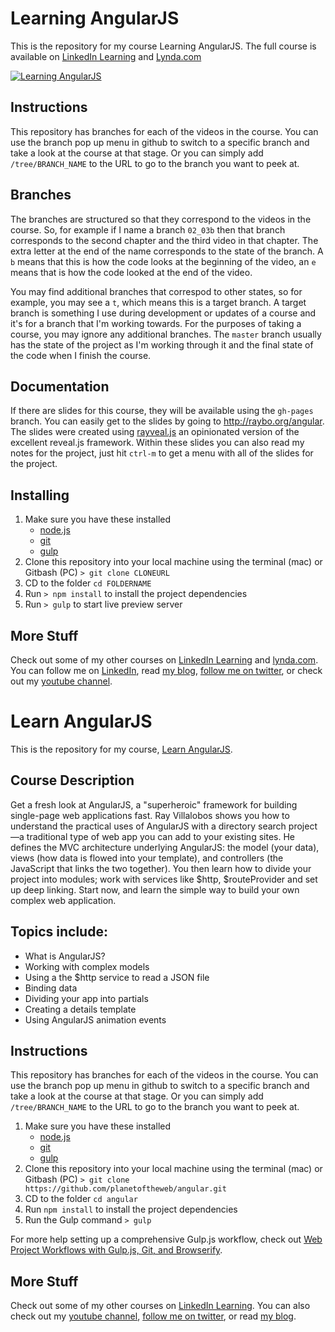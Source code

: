 # Learning AngularJS
This is the repository for my course Learning AngularJS. The full course is available on [LinkedIn Learning](https://www.linkedin.com/learning/learning-angularjs-1-2?trk=insiders_6787408_learning) and [Lynda.com](https://www.lynda.com/Angular-tutorials/Learning-AngularJS-1/648940-2.html)

[![Learning AngularJS](https://media-exp2.licdn.com/media-proxy/ext?w=1200&h=675&f=n&hash=YnuHOMOMmky3gvaKUxtocy%2B2%2FUo%3D&ora=1%2CaFBCTXdkRmpGL2lvQUFBPQ%2CxAVta5g-0R6plxVUzgUv5K_PrkC9q0RIUJDPBy-nXy2j_tWfZnPhcMPfZLSiolkScSsAlwAyf-arRjTiFI69LcLmY4Yx3A)](https://www.linkedin.com/learning/learning-angularjs-1-2?trk=insiders_6787408_learning)

## Instructions
This repository has branches for each of the videos in the course. You can use the branch pop up menu in github to switch to a specific branch and take a look at the course at that stage. Or you can simply add `/tree/BRANCH_NAME` to the URL to go to the branch you want to peek at. 

## Branches
The branches are structured so that they correspond to the videos in the course. So, for example if I name a branch `02_03b` then that branch corresponds to the second chapter and the third video in that chapter. The extra letter at the end of the name corresponds to the state of the branch. A `b` means that this is how the code looks at the beginning of the video, an `e` means that is how the code looked at the end of the video.

You may find additional branches that correspod to other states, so for example, you may see a `t`, which means this is a target branch. A target branch is something I use during development or updates of a course and it's for a branch that I'm working towards. For the purposes of taking a course, you may ignore any additional branches. The `master` branch usually has the state of the project as I'm working through it and the final state of the code when I finish the course. 

## Documentation
If there are slides for this course, they will be available using the `gh-pages` branch. You can easily get to the slides by going to http://raybo.org/angular. The slides were created using [rayveal.js](https://github.com/planetoftheweb/rayveal) an opinionated version of the excellent reveal.js framework. Within these slides you can also read my notes for the project, just hit `ctrl-m` to get a menu with all of the slides for the project.

## Installing
1. Make sure you have these installed
	- [node.js](http://nodejs.org/)
	- [git](http://git-scm.com/)
	- [gulp](http://gulpjs.com/)
2. Clone this repository into your local machine using the terminal (mac) or Gitbash (PC) `> git clone CLONEURL`
3. CD to the folder `cd FOLDERNAME`
4. Run `> npm install` to install the project dependencies
5. Run `> gulp` to start live preview server

## More Stuff
Check out some of my other courses on [LinkedIn Learning](https://www.linkedin.com/learning/instructors/ray-villalobos?trk=insiders_6787408_learning) and [lynda.com](http://lynda.com/rayvillalobos). You can follow me on [LinkedIn](https://www.linkedin.com/in/planetoftheweb/), read [my blog](http://raybo.org), [follow me on twitter](http://twitter.com/planetoftheweb), or check out my [youtube channel](http://youtube.com/planetoftheweb).

















# Learn AngularJS
This is the repository for my course, [Learn AngularJS](http://www.lynda.com/AngularJS-tutorials/Up-Running-AngularJS/154414-2.html). 

## Course Description
Get a fresh look at AngularJS, a "superheroic" framework for building single-page web applications fast. Ray Villalobos shows you how to understand the practical uses of AngularJS with a directory search project—a traditional type of web app you can add to your existing sites. He defines the MVC architecture underlying AngularJS: the model (your data), views (how data is flowed into your template), and controllers (the JavaScript that links the two together). You then learn how to divide your project into modules; work with services like $http, $routeProvider and set up deep linking. Start now, and learn the simple way to build your own complex web application.

## Topics include:
- What is AngularJS?
- Working with complex models
- Using a the $http service to read a JSON file
- Binding data
- Dividing your app into partials
- Creating a details template
- Using AngularJS animation events

## Instructions
This repository has branches for each of the videos in the course. You can use the branch pop up menu in github to switch to a specific branch and take a look at the course at that stage. Or you can simply add `/tree/BRANCH_NAME` to the URL to go to the branch you want to peek at.

1. Make sure you have these installed
	- [node.js](http://nodejs.org/)
	- [git](http://git-scm.com/)
	- [gulp](http://gulpjs.com/)
2. Clone this repository into your local machine using the terminal (mac) or Gitbash (PC) `> git clone https://github.com/planetoftheweb/angular.git`
3. CD to the folder `cd angular`
4. Run `npm install` to install the project dependencies
5. Run the Gulp command `> gulp`

For more help setting up a comprehensive Gulp.js workflow, check out [Web Project Workflows with Gulp.js, Git, and Browserify](http://www.lynda.com/Web-Web-Design-tutorials/Web-Project-Workflows-Gulpjs-Git-Browserify/154416-2.html).

## More Stuff
Check out some of my other courses on [LinkedIn Learning](https://www.linkedin.com/learning/instructors/ray-villalobos). You can also check out my [youtube channel](http://youtube.com/planetoftheweb), [follow me on twitter](http://twitter.com/planetoftheweb), or read [my blog](http://raybo.org).
